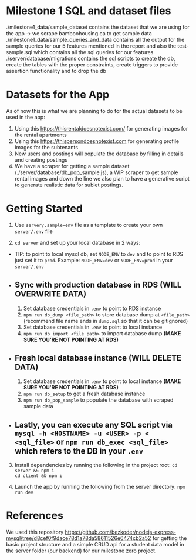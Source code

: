 # Milestone 1 SQL and dataset files #
./milestone1_data/sample_dataset contains the dataset that we are using for the app -> we scrape bamboohousing.ca to get sample data
./milestone1_data/sample_queries_and_data contains all the output for the sample queries for our 5 features mentioned in the report and also the test-sample.sql which contains all the sql queries for our features
./server/database/migrations contains the sql scripts to create the db, create the tables with the proper constraints, create triggers to provide assertion functionality and to drop the db

# Datasets for the App #
As of now this is what we are planning to do for the actual datasets to be used in the app:
1. Using this https://thisrentaldoesnotexist.com/ for generating images for the rental apartments
2. Using this https://thispersondoesnotexist.com for generating profile images for the subtenants
3. New users and postings will populate the database by filling in details and creating postings
4. We have a scraper for getting a sample dataset (./server/database/db_pop_sample.js), a WIP scraper to get sample rental images and down the line we also plan to have a generative script to generate realistic data for sublet postings.

# Getting Started #
1. Use `server/.sample-env` file as a template to create your own `server/.env` file

2. `cd server` and set up your local database in 2 ways:
  - TIP: to point to local mysql db, set `NODE_ENV` to `dev` and to point to RDS just set it to `prod`. Example:
  `NODE_ENV=dev` or `NODE_ENV=prod` in your `server/.env`
  - ## Sync with production database in RDS **(WILL OVERWRITE DATA)** ##
    1. Set database credentials in `.env` to point to RDS instance
    2. `npm run db_dump <file_path>` to store database dump at `<file_path>` (recommend file name ends in `dump.sql` so that it can be gitignored)
    3. Set database credentials in `.env` to point to local instance
    4. `npm run db_import <file_path>` to import database dump **(MAKE SURE YOU'RE NOT POINTING AT RDS)**
  - ## Fresh local database instance **(WILL DELETE DATA)** ##
    1. Set database credentials in `.env` to point to local instance **(MAKE SURE YOU'RE NOT POINTING AT RDS)**
    2. `npm run db_setup` to get a fresh database instance
    3. `npm run db_pop_sample` to populate the database with scraped sample data
  - ## Lastly, you can execute any SQL script via `mysql -h <HOSTNAME> -u <USER> -p < <sql_file>` or `npm run db_exec <sql_file>` which refers to the DB in your `.env` ##

3. Install dependencies by running the following in the project root:
`cd server && npm i` <br>
`cd client && npm i`

4. Launch the app by running the following from the server directory:
`npm run dev`

# References #
We used this repository https://github.com/bezkoder/nodejs-express-mysql/tree/d8cef0f9dace78d1a78da58611526e6474cb2a52 for getting the basic project structure and a simple CRUD api for a student data model in the server folder (our backend) for our milestone zero project.
